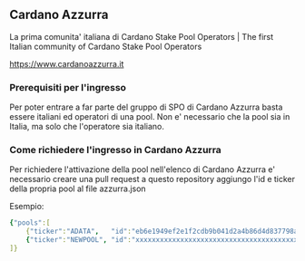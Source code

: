 ## Cardano Azzurra

La prima comunita' italiana di Cardano Stake Pool Operators | The first Italian community of Cardano Stake Pool Operators

https://www.cardanoazzurra.it

### Prerequisiti per l'ingresso
Per poter entrare a far parte del gruppo di SPO di Cardano Azzurra basta essere italiani ed operatori di una pool. Non e' necessario che la pool sia in Italia, ma solo che l'operatore sia italiano.

### Come richiedere l'ingresso in Cardano Azzurra
Per richiedere l'attivazione della pool nell'elenco di Cardano Azzurra e' necessario creare una pull request a questo repository aggiungo l'id e ticker della propria pool al file azzurra.json

Esempio:
```yaml
{"pools":[
    {"ticker":"ADATA",   "id":"eb6e1949ef2e1f2cdb9b041d2a4b86d4d837798ab3ddfe53cc4cafe4"},
    {"ticker":"NEWPOOL", "id":"xxxxxxxxxxxxxxxxxxxxxxxxxxxxxxxxxxxxxxxxxx"},   
]}
```

